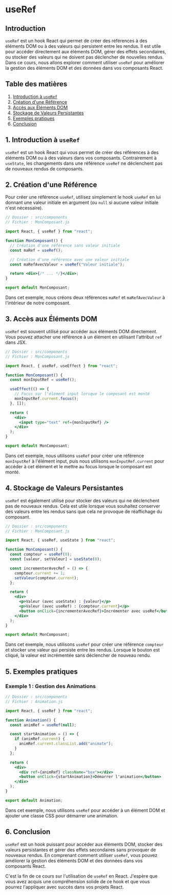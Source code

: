 # useRef

## Introduction

`useRef` est un hook React qui permet de créer des références à des éléments DOM ou à des valeurs qui persistent entre les rendus. Il est utile pour accéder directement aux éléments DOM, gérer des effets secondaires, ou stocker des valeurs qui ne doivent pas déclencher de nouvelles rendus. Dans ce cours, nous allons explorer comment utiliser `useRef` pour améliorer la gestion des éléments DOM et des données dans vos composants React.

## Table des matières

1. [Introduction à `useRef`](#introduction-à-useref)
2. [Création d'une Référence](#création-dune-référence)
3. [Accès aux Éléments DOM](#accès-aux-éléments-dom)
4. [Stockage de Valeurs Persistantes](#stockage-de-valeurs-persistantes)
5. [Exemples pratiques](#exemples-pratiques)
6. [Conclusion](#conclusion)

## 1. Introduction à `useRef`

`useRef` est un hook React qui vous permet de créer des références à des éléments DOM ou à des valeurs dans vos composants. Contrairement à `useState`, les changements dans une référence `useRef` ne déclenchent pas de nouveaux rendus de composants.

## 2. Création d'une Référence

Pour créer une référence `useRef`, utilisez simplement le hook `useRef` en lui donnant une valeur initiale en argument (ou `null` si aucune valeur initiale n'est nécessaire).

```jsx
// Dossier : src/components
// Fichier : MonComposant.js

import React, { useRef } from "react";

function MonComposant() {
  // Création d'une référence sans valeur initiale
  const maRef = useRef();

  // Création d'une référence avec une valeur initiale
  const maRefAvecValeur = useRef("Valeur initiale");

  return <div>{/* ... */}</div>;
}

export default MonComposant;
```

Dans cet exemple, nous créons deux références `maRef` et `maRefAvecValeur` à l'intérieur de notre composant.

## 3. Accès aux Éléments DOM

`useRef` est souvent utilisé pour accéder aux éléments DOM directement. Vous pouvez attacher une référence à un élément en utilisant l'attribut `ref` dans JSX.

```jsx
// Dossier : src/components
// Fichier : MonComposant.js

import React, { useRef, useEffect } from "react";

function MonComposant() {
  const monInputRef = useRef();

  useEffect(() => {
    // Focus sur l'élément input lorsque le composant est monté
    monInputRef.current.focus();
  }, []);

  return (
    <div>
      <input type="text" ref={monInputRef} />
    </div>
  );
}

export default MonComposant;
```

Dans cet exemple, nous utilisons `useRef` pour créer une référence `monInputRef` à l'élément input, puis nous utilisons `monInputRef.current` pour accéder à cet élément et le mettre au focus lorsque le composant est monté.

## 4. Stockage de Valeurs Persistantes

`useRef` est également utilisé pour stocker des valeurs qui ne déclenchent pas de nouveaux rendus. Cela est utile lorsque vous souhaitez conserver des valeurs entre les rendus sans que cela ne provoque de réaffichage du composant.

```jsx
// Dossier : src/components
// Fichier : MonComposant.js

import React, { useRef, useState } from "react";

function MonComposant() {
  const compteur = useRef(0);
  const [valeur, setValeur] = useState(0);

  const incrementerAvecRef = () => {
    compteur.current += 1;
    setValeur(compteur.current);
  };

  return (
    <div>
      <p>Valeur (avec useState) : {valeur}</p>
      <p>Valeur (avec useRef) : {compteur.current}</p>
      <button onClick={incrementerAvecRef}>Incrémenter avec useRef</button>
    </div>
  );
}

export default MonComposant;
```

Dans cet exemple, nous utilisons `useRef` pour créer une référence `compteur` et stocker une valeur qui persiste entre les rendus. Lorsque le bouton est cliqué, la valeur est incrémentée sans déclencher de nouveau rendu.

## 5. Exemples pratiques

### Exemple 1 : Gestion des Animations

```jsx
// Dossier : src/components
// Fichier : Animation.js

import React, { useRef } from "react";

function Animation() {
  const animRef = useRef(null);

  const startAnimation = () => {
    if (animRef.current) {
      animRef.current.classList.add("animate");
    }
  };

  return (
    <div>
      <div ref={animRef} className="box"></div>
      <button onClick={startAnimation}>Démarrer l'animation</button>
    </div>
  );
}

export default Animation;
```

Dans cet exemple, nous utilisons `useRef` pour accéder à un élément DOM et ajouter une classe CSS pour démarrer une animation.

## 6. Conclusion

`useRef` est un hook puissant pour accéder aux éléments DOM, stocker des valeurs persistantes et gérer des effets secondaires sans provoquer de nouveaux rendus. En comprenant comment utiliser `useRef`, vous pouvez améliorer la gestion des éléments DOM et des données dans vos composants React.

C'est la fin de ce cours sur l'utilisation de `useRef` en React. J'espère que vous avez acquis une compréhension solide de ce hook et que vous pourrez l'appliquer avec succès dans vos projets React.
